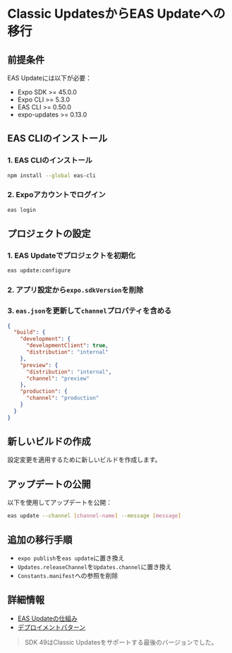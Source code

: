 # Classic UpdatesからEAS Updateへの移行

## 前提条件

EAS Updateには以下が必要：
- Expo SDK >= 45.0.0
- Expo CLI >= 5.3.0
- EAS CLI >= 0.50.0
- expo-updates >= 0.13.0

## EAS CLIのインストール

### 1. EAS CLIのインストール

```bash
npm install --global eas-cli
```

### 2. Expoアカウントでログイン

```bash
eas login
```

## プロジェクトの設定

### 1. EAS Updateでプロジェクトを初期化

```bash
eas update:configure
```

### 2. アプリ設定から`expo.sdkVersion`を削除

### 3. `eas.json`を更新して`channel`プロパティを含める

```json
{
  "build": {
    "development": {
      "developmentClient": true,
      "distribution": "internal"
    },
    "preview": {
      "distribution": "internal",
      "channel": "preview"
    },
    "production": {
      "channel": "production"
    }
  }
}
```

## 新しいビルドの作成

設定変更を適用するために新しいビルドを作成します。

## アップデートの公開

以下を使用してアップデートを公開：

```bash
eas update --channel [channel-name] --message [message]
```

## 追加の移行手順

- `expo publish`を`eas update`に置き換え
- `Updates.releaseChannel`を`Updates.channel`に置き換え
- `Constants.manifest`への参照を削除

## 詳細情報

- [EAS Updateの仕組み](/frameworks/expo/docs/eas-update/how-it-works)
- [デプロイメントパターン](/frameworks/expo/docs/eas-update/deployment-patterns)

> SDK 49はClassic Updatesをサポートする最後のバージョンでした。
